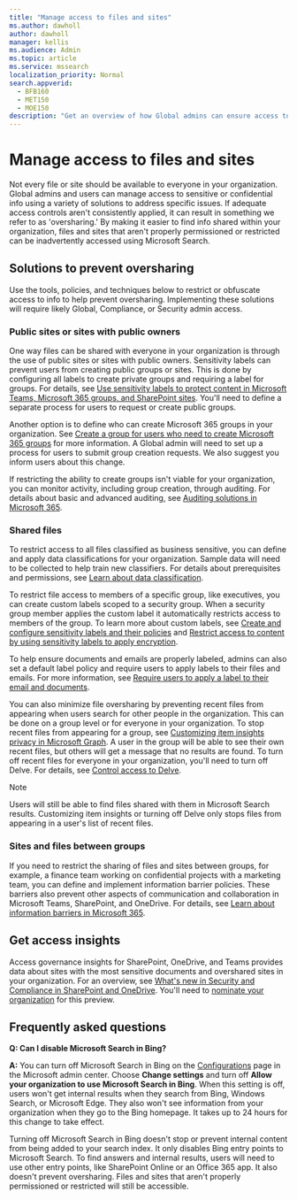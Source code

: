 ```yaml
---
title: "Manage access to files and sites"
ms.author: dawholl
author: dawholl
manager: kellis
ms.audience: Admin
ms.topic: article
ms.service: mssearch
localization_priority: Normal
search.appverid:
  - BFB160
  - MET150
  - MOE150
description: "Get an overview of how Global admins can ensure access to confidential or sensitive info is properly restricted within their organization."
---
```


# Manage access to files and sites

Not every file or site should be available to everyone in your organization. Global admins and users can manage access to sensitive or confidential info using a variety of solutions to address specific issues. If adequate access controls aren't consistently applied, it can result in something we refer to as 'oversharing.' By making it easier to find info shared within your organization, files and sites that aren't properly permissioned or restricted can be inadvertently accessed using Microsoft Search.

## Solutions to prevent oversharing

Use the tools, policies, and techniques below to restrict or obfuscate access to info to help prevent oversharing. Implementing these solutions will require likely Global, Compliance, or Security admin access.

### Public sites or sites with public owners

One way files can be shared with everyone in your organization is through the use of public sites or sites with public owners. Sensitivity labels can prevent users from creating public groups or sites. This is done by configuring all labels to create private groups and requiring a label for groups. For details, see [Use sensitivity labels to protect content in Microsoft Teams, Microsoft 365 groups, and SharePoint sites](/microsoft-365/compliance/sensitivity-labels-teams-groups-sites). You'll need to define a separate process for users to request or create public groups.

Another option is to define who can create Microsoft 365 groups in your organization. See [Create a group for users who need to create Microsoft 365 groups](/microsoft-365/solutions/manage-creation-of-groups?view=o365-worldwide#step-1-create-a-group-for-users-who-need-to-create-microsoft-365-groups) for more information. A Global admin will need to set up a process for users to submit group creation requests. We also suggest you inform users about this change.

If restricting the ability to create groups isn't viable for your organization, you can monitor activity, including group creation, through auditing. For details about basic and advanced auditing, see [Auditing solutions in Microsoft 365](/microsoft-365/compliance/auditing-solutions-overview?view=o365-worldwide).

### Shared files

To restrict access to all files classified as business sensitive, you can define and apply data classifications for your organization. Sample data will need to be collected to help train new classifiers. For details about prerequisites and permissions, see [Learn about data classification](/microsoft-365/compliance/data-classification-overview).

To restrict file access to members of a specific group, like executives, you can create custom labels scoped to a security group. When a security group member applies the custom label it automatically restricts access to members of the group. To learn more about custom labels, see [Create and configure sensitivity labels and their policies](/microsoft-365/compliance/create-sensitivity-labels) and [Restrict access to content by using sensitivity labels to apply encryption](/microsoft-365/compliance/encryption-sensitivity-labels).

To help ensure documents and emails are properly labeled, admins can also set a default label policy and require users to apply labels to their files and emails. For more information, see [Require users to apply a label to their email and documents](/microsoft-365/compliance/sensitivity-labels-office-apps?view=o365-worldwide#require-users-to-apply-a-label-to-their-email-and-documents).

You can also minimize file oversharing by preventing recent files from appearing when users search for other people in the organization. This can be done on a group level or for everyone in your organization. To stop recent files from appearing for a group, see [Customizing item insights privacy in Microsoft Graph](/graph/insights-customize-item-insights-privacy). A user in the group will be able to see their own recent files, but others will get a message that no results are found. To turn off recent files for everyone in your organization, you'll need to turn off Delve. For details, see [Control access to Delve](/sharepoint/delve-for-office-365-admins#control-access-to-delve).

> [!Note]
> Users will still be able to find files shared with them in Microsoft Search results. Customizing item insights or turning off Delve only stops files from appearing in a user's list of recent files.

### Sites and files between groups

If you need to restrict the sharing of files and sites between groups, for example, a finance team working on confidential projects with a marketing team, you can define and implement information barrier policies. These barriers also prevent other aspects of communication and collaboration in Microsoft Teams, SharePoint, and OneDrive. For details, see [Learn about information barriers in Microsoft 365](/microsoft-365/compliance/information-barriers).

## Get access insights

Access governance insights for SharePoint, OneDrive, and Teams provides data about sites with the most sensitive documents and overshared sites in your organization. For an overview, see [What's new in Security and Compliance in SharePoint and OneDrive](https://techcommunity.microsoft.com/t5/microsoft-sharepoint-blog/what-s-new-in-security-and-compliance-in-sharepoint-and-onedrive/ba-p/1696705). You'll need to [nominate your organization](https://forms.microsoft.com/Pages/ResponsePage.aspx?id=v4j5cvGGr0GRqy180BHbR3-O9WDTKhhDtgWfphwS9YhUM0hJNklNRkZKMlhLNDRZNzlEQlVDSjdZVi4u) for this preview.

## Frequently asked questions

**Q: Can I disable Microsoft Search in Bing?**

**A:** You can turn off Microsoft Search in Bing on the [Configurations](https://admin.microsoft.com/Adminportal/Home#/MicrosoftSearch/configurations) page in the Microsoft admin center. Choose **Change settings** and turn off **Allow your organization to use Microsoft Search in Bing**. When this setting is off, users won't get internal results when they search from Bing, Windows Search, or Microsoft Edge. They also won't see information from your organization when they go to the Bing homepage. It takes up to 24 hours for this change to take effect.

Turning off Microsoft Search in Bing doesn't stop or prevent internal content from being added to your search index. It only disables Bing entry points to Microsoft Search. To find answers and internal results, users will need to use other entry points, like SharePoint Online or an Office 365 app. It also doesn't prevent oversharing. Files and sites that aren't properly permissioned or restricted will still be accessible.
